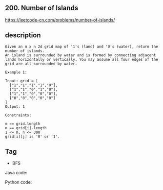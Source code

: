 ## 200. Number of Islands
https://leetcode-cn.com/problems/number-of-islands/

## description 
```
Given an m x n 2d grid map of '1's (land) and '0's (water), return the number of islands.
An island is surrounded by water and is formed by connecting adjacent lands horizontally or vertically. You may assume all four edges of the grid are all surrounded by water.

Example 1:

Input: grid = [
  ["1","1","1","1","0"],
  ["1","1","0","1","0"],
  ["1","1","0","0","0"],
  ["0","0","0","0","0"]
]
Output: 1

Constraints:

m == grid.length
n == grid[i].length
1 <= m, n <= 300
grid[i][j] is '0' or '1'.

```

## Tag
- BFS

Java code:

Python code:




